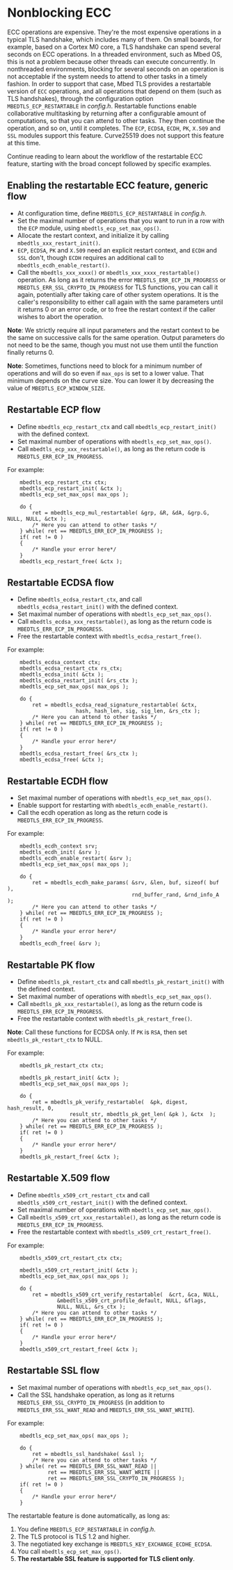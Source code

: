 # Nonblocking ECC

ECC operations are expensive. They're the most expensive operations in a typical TLS handshake, which includes many of them. On small boards, for example, based on a Cortex M0 core, a TLS handshake can spend several seconds on ECC operations. In a threaded environment, such as Mbed OS, this is not a problem because other threads can execute concurrently. In nonthreaded environments, blocking for several seconds on an operation is not acceptable if the system needs to attend to other tasks in a timely fashion. In order to support that case, Mbed TLS provides a restartable version of `ECC` operations, and all operations that depend on them (such as TLS handshakes), through the configuration option `MBEDTLS_ECP_RESTARTABLE` in *config.h*. Restartable functions enable collaborative multitasking by returning after a configurable amount of computations, so that you can attend to other tasks. They then continue the operation, and so on, until it completes. The `ECP`, `ECDSA`, `ECDH`, `PK`, `X.509` and `SSL` modules support this feature. Curve25519 does not support this feature at this time.

Continue reading to learn about the workflow of the restartable ECC feature, starting with the broad concept followed by specific examples.

## Enabling the restartable ECC feature, generic flow

* At configuration time, define `MBEDTLS_ECP_RESTARTABLE` in *config.h*.
* Set the maximal number of operations that you want to run in a row with the `ECP` module, using `mbedtls_ecp_set_max_ops()`.
* Allocate the restart context, and initialize it by calling `mbedtls_xxx_restart_init()`.
* `ECP`, `ECDSA`, `PK` and `X.509` need an explicit restart context, and `ECDH` and `SSL` don't, though `ECDH` requires an additional call to `mbedtls_ecdh_enable_restart()`.
* Call the `mbedtls_xxx_xxxx()` or `mbedtls_xxx_xxxx_restartable()` operation. As long as it returns the error `MBEDTLS_ERR_ECP_IN_PROGRESS` or `MBEDTLS_ERR_SSL_CRYPTO_IN_PROGRESS` for TLS functions, you can call it again, potentially after taking care of other system operations. It is the caller's responsibility to either call again with the same parameters until it returns 0 or an error code, or to free the restart context if the caller wishes to abort the operation.

**Note**: We strictly require all input parameters and the restart context to be the same on successive calls for the same operation. Output parameters do not need to be the same, though you must not use them until the function finally returns 0.

**Note**: Sometimes, functions need to block for a minimum number of operations and will do so even if `max_ops` is set to a lower value. That minimum depends on the curve size. You can lower it by decreasing the value of `MBEDTLS_ECP_WINDOW_SIZE`.

## Restartable ECP flow

* Define `mbedtls_ecp_restart_ctx` and call `mbedtls_ecp_restart_init()` with the defined context.
* Set maximal number of operations with `mbedtls_ecp_set_max_ops()`.
* Call `mbedtls_ecp_xxx_restartable()`, as long as the return code is `MBEDTLS_ERR_ECP_IN_PROGRESS`.

For example:

```
    mbedtls_ecp_restart_ctx ctx;
    mbedtls_ecp_restart_init( &ctx );
    mbedtls_ecp_set_max_ops( max_ops );

    do {
        ret = mbedtls_ecp_mul_restartable( &grp, &R, &dA, &grp.G, NULL, NULL, &ctx );
        /* Here you can attend to other tasks */
    } while( ret == MBEDTLS_ERR_ECP_IN_PROGRESS );
    if( ret != 0 )
    {
        /* Handle your error here*/
    }
    mbedtls_ecp_restart_free( &ctx );
```

## Restartable ECDSA flow

* Define `mbedtls_ecdsa_restart_ctx`, and call `mbedtls_ecdsa_restart_init()` with the defined context.
* Set maximal number of operations with `mbedtls_ecp_set_max_ops()`.
* Call `mbedtls_ecdsa_xxx_restartable()`, as long as the return code is `MBEDTLS_ERR_ECP_IN_PROGRESS`.
* Free the restartable context with `mbedtls_ecdsa_restart_free()`.

For example:

```
    mbedtls_ecdsa_context ctx;
    mbedtls_ecdsa_restart_ctx rs_ctx;
    mbedtls_ecdsa_init( &ctx );
    mbedtls_ecdsa_restart_init( &rs_ctx );
    mbedtls_ecp_set_max_ops( max_ops );

    do {
        ret = mbedtls_ecdsa_read_signature_restartable( &ctx,
                      hash, hash_len, sig, sig_len, &rs_ctx );
        /* Here you can attend to other tasks */
    } while( ret == MBEDTLS_ERR_ECP_IN_PROGRESS );
    if( ret != 0 )
    {
        /* Handle your error here*/
    }
    mbedtls_ecdsa_restart_free( &rs_ctx );
    mbedtls_ecdsa_free( &ctx );
```

## Restartable ECDH flow

* Set maximal number of operations with `mbedtls_ecp_set_max_ops()`.
* Enable support for restarting with `mbedtls_ecdh_enable_restart()`.
* Call the ecdh operation as long as the return code is `MBEDTLS_ERR_ECP_IN_PROGRESS`.

For example:
    
```
    mbedtls_ecdh_context srv;
    mbedtls_ecdh_init( &srv );
    mbedtls_ecdh_enable_restart( &srv );
    mbedtls_ecp_set_max_ops( max_ops );

    do {
        ret = mbedtls_ecdh_make_params( &srv, &len, buf, sizeof( buf ),
                                        rnd_buffer_rand, &rnd_info_A );
        /* Here you can attend to other tasks */
    } while( ret == MBEDTLS_ERR_ECP_IN_PROGRESS );
    if( ret != 0 )
    {
        /* Handle your error here*/
    }
    mbedtls_ecdh_free( &srv );
```

## Restartable PK flow

* Define `mbedtls_pk_restart_ctx` and call `mbedtls_pk_restart_init()` with the defined context.
* Set maximal number of operations with `mbedtls_ecp_set_max_ops()`.
* Call `mbedtls_pk_xxx_restartable()`, as long as the return code is `MBEDTLS_ERR_ECP_IN_PROGRESS`.
* Free the restartable context with `mbedtls_pk_restart_free()`.

**Note**: Call these functions for ECDSA only. If `PK` is `RSA`, then set `mbedtls_pk_restart_ctx` to NULL.

For example:

```
    mbedtls_pk_restart_ctx ctx;

    mbedtls_pk_restart_init( &ctx );
    mbedtls_ecp_set_max_ops( max_ops );

    do {
        ret = mbedtls_pk_verify_restartable(  &pk, digest, hash_result, 0,
                    result_str, mbedtls_pk_get_len( &pk ), &ctx  );
        /* Here you can attend to other tasks */
    } while( ret == MBEDTLS_ERR_ECP_IN_PROGRESS );
    if( ret != 0 )
    {
        /* Handle your error here*/
    }
    mbedtls_pk_restart_free( &ctx );
```

## Restartable X.509 flow

*  Define `mbedtls_x509_crt_restart_ctx` and call `mbedtls_x509_crt_restart_init()` with the defined context.
*  Set maximal number of operations with `mbedtls_ecp_set_max_ops()`.
*  Call `mbedtls_x509_crt_xxx_restartable()`, as long as the return code is `MBEDTLS_ERR_ECP_IN_PROGRESS`.
*  Free the restartable context with `mbedtls_x509_crt_restart_free()`.

For example:

```
    mbedtls_x509_crt_restart_ctx ctx;

    mbedtls_x509_crt_restart_init( &ctx );
    mbedtls_ecp_set_max_ops( max_ops );

    do {
        ret = mbedtls_x509_crt_verify_restartable(  &crt, &ca, NULL,
                &mbedtls_x509_crt_profile_default, NULL, &flags,
                NULL, NULL, &rs_ctx );
        /* Here you can attend to other tasks */
    } while( ret == MBEDTLS_ERR_ECP_IN_PROGRESS );
    if( ret != 0 )
    {
        /* Handle your error here*/
    }
    mbedtls_x509_crt_restart_free( &ctx );
```

## Restartable SSL flow

* Set maximal number of operations with `mbedtls_ecp_set_max_ops()`.
* Call the SSL handshake operation, as long as it returns `MBEDTLS_ERR_SSL_CRYPTO_IN_PROGRESS` (in addition to `MBEDTLS_ERR_SSL_WANT_READ` and `MBEDTLS_ERR_SSL_WANT_WRITE`).

For example:

```
    mbedtls_ecp_set_max_ops( max_ops );

    do {
        ret = mbedtls_ssl_handshake( &ssl );
        /* Here you can attend to other tasks */
    } while( ret == MBEDTLS_ERR_SSL_WANT_READ ||
             ret == MBEDTLS_ERR_SSL_WANT_WRITE ||
             ret == MBEDTLS_ERR_SSL_CRYPTO_IN_PROGRESS );
    if( ret != 0 )
    {
        /* Handle your error here*/
    }
```

The restartable feature is done automatically, as long as:

1. You define `MBEDTLS_ECP_RESTARTABLE` in *config.h*.
1. The TLS protocol is TLS 1.2 and higher.
1. The negotiated key exchange is `MBEDTLS_KEY_EXCHANGE_ECDHE_ECDSA`.
1. You call `mbedtls_ecp_set_max_ops()`.
1. **The restartable SSL feature is supported for TLS client only**.
